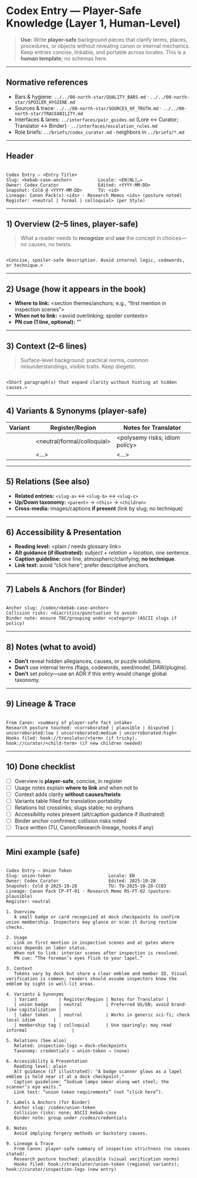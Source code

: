 # Codex Entry — Player-Safe Knowledge (Layer 1, Human-Level)

> **Use:** Write **player-safe** background pieces that clarify terms, places, procedures, or objects without revealing canon or internal mechanics. Keep entries concise, linkable, and portable across locales. This is a **human template**; no schemas here.

---

## Normative references

- Bars & hygiene: `../../00-north-star/QUALITY_BARS.md` · `../../00-north-star/SPOILER_HYGIENE.md`
- Sources & trace: `../../00-north-star/SOURCES_OF_TRUTH.md` · `../../00-north-star/TRACEABILITY.md`
- Interfaces & lanes: `../interfaces/pair_guides.md` (Lore ↔ Curator; Translator ↔ Binder) · `../interfaces/escalation_rules.md`
- Role briefs: `../briefs/codex_curator.md` · neighbors in `../briefs/*.md`

---

## Header

```

Codex Entry — <Entry Title>
Slug: <kebab-case-anchor>          Locale: <EN|NL|…>
Owner: Codex Curator               Edited: <YYYY-MM-DD>
Snapshot: Cold @ <YYYY-MM-DD>      TU: <id>
Lineage: Canon Pack(s) <ids> · Research Memos <ids> (posture noted)
Register: <neutral | formal | colloquial> (per Style)

```

---

## 1) Overview (2–5 lines, player-safe)

> What a reader needs to **recognize** and **use** the concept in choices—no causes, no twists.

```

<Concise, spoiler-safe description. Avoid internal logic, codewords, or technique.>

```

---

## 2) Usage (how it appears in the book)

- **Where to link:** <section themes/anchors; e.g., “first mention in inspection scenes”>  
- **When not to link:** <avoid overlinking; spoiler contexts>  
- **PN cue (1 line, optional):** “<in-voice nudge the PN may use>”

---

## 3) Context (2–6 lines)

> Surface-level background: practical norms, common misunderstandings, visible traits. Keep diegetic.

```

<Short paragraph(s) that expand clarity without hinting at hidden causes.>

```

---

## 4) Variants & Synonyms (player-safe)

| Variant | Register/Region | Notes for Translator |
|---|---|---|
| <term> | <neutral/formal/colloquial> | <polysemy risks; idiom policy> |
| <term> | <…> | <…> |

---

## 5) Relations (See also)

- **Related entries:** `<slug-a>` ↔ `<slug-b>` ↔ `<slug-c>`  
- **Up/Down taxonomy:** `<parent>` → `<this>` → `<children>`  
- **Cross-media:** images/captions **if present** (link by slug; no technique)

---

## 6) Accessibility & Presentation

- **Reading level:** <plain / needs glossary link>  
- **Alt guidance (if illustrated):** *subject + relation + location*, one sentence.  
- **Caption guideline:** one line, atmospheric/clarifying; **no technique**.  
- **Link text:** avoid “click here”; prefer descriptive anchors.

---

## 7) Labels & Anchors (for Binder)

```

Anchor slug: /codex/<kebab-case-anchor>
Collision risks: <diacritics/punctuation to avoid>
Binder note: ensure TOC/grouping under <category> (ASCII slugs if policy)

```

---

## 8) Notes (what to avoid)

- **Don’t** reveal hidden allegiances, causes, or puzzle solutions.  
- **Don’t** use internal terms (flags, codewords, seed/model, DAW/plugins).  
- **Don’t** set policy—use an ADR if this entry would change global taxonomy.

---

## 9) Lineage & Trace

```

From Canon: <summary of player-safe fact intake>
Research posture touched: <corroborated | plausible | disputed | uncorroborated:low | uncorroborated:medium | uncorroborated:high>
Hooks filed: hook://translator/<term> (if tricky), hook://curator/<child-term> (if new children needed)

```

---

## 10) Done checklist

- [ ] Overview is **player-safe**, concise, in register  
- [ ] Usage notes explain **where to link** and when not to  
- [ ] Context adds clarity **without causes/twists**  
- [ ] Variants table filled for translation portability  
- [ ] Relations list crosslinks; slugs stable; no orphans  
- [ ] Accessibility notes present (alt/caption guidance if illustrated)  
- [ ] Binder anchor confirmed; collision risks noted  
- [ ] Trace written (TU, Canon/Research lineage, hooks if any)

---

## Mini example (safe)

```

Codex Entry — Union Token
Slug: union-token                      Locale: EN
Owner: Codex Curator                   Edited: 2025-10-28
Snapshot: Cold @ 2025-10-28            TU: TU-2025-10-28-CC03
Lineage: Canon Pack CP-FT-01 · Research Memo RS-FT-02 (posture: plausible)
Register: neutral

1. Overview
   A small badge or card recognized at dock checkpoints to confirm union membership. Inspectors may glance or scan it during routine checks.

2. Usage
   Link on first mention in inspection scenes and at gates where access depends on labor status.
   When not to link: interior scenes after inspection is resolved.
   PN cue: “The foreman’s eyes flick to your lapel.”

3. Context
   Tokens vary by dock but share a clear emblem and member ID. Visual verification is common; readers should assume inspectors know the emblem by sight in well-lit areas.

4. Variants & Synonyms
   | Variant        | Register/Region | Notes for Translator |
   | union badge    | neutral         | Preferred US/EN; avoid brand-like capitalization |
   | labor token    | neutral         | Works in generic sci-fi; check local idiom       |
   | membership tag | colloquial      | Use sparingly; may read informal                 |

5. Relations (See also)
   Related: inspection-logs ↔ dock-checkpoints
   Taxonomy: credentials → union-token → (none)

6. Accessibility & Presentation
   Reading level: plain
   Alt guidance (if illustrated): "A badge scanner glows as a lapel emblem is held near it at a dock checkpoint."
   Caption guideline: “Sodium lamps smear along wet steel; the scanner’s eye waits.”
   Link text: “union token requirements” (not “click here”).

7. Labels & Anchors (for Binder)
   Anchor slug: /codex/union-token
   Collision risks: none; ASCII kebab-case
   Binder note: group under /codex/credentials

8. Notes
   Avoid implying forgery methods or backstory causes.

9. Lineage & Trace
   From Canon: player-safe summary of inspection strictness (no causes stated).
   Research posture touched: plausible (visual verification norms)
   Hooks filed: hook://translator/union-token (regional variants); hook://curator/inspection-logs (new entry)

```
